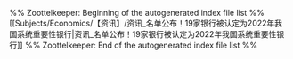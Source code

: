 %% Zoottelkeeper: Beginning of the autogenerated index file list  %%
 [[Subjects/Economics/【资讯】/资讯_名单公布！19家银行被认定为2022年我国系统重要性银行|资讯_名单公布！19家银行被认定为2022年我国系统重要性银行]]
%% Zoottelkeeper: End of the autogenerated index file list  %%
